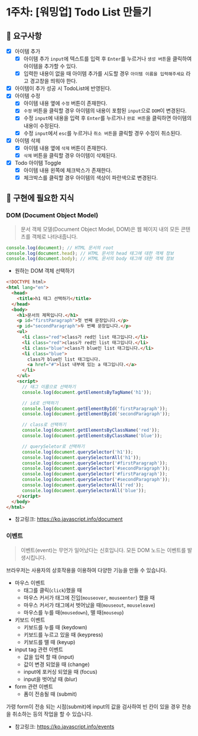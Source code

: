 # 1주차: [워밍업] Todo List 만들기

## 📣 요구사항

- [x] 아이템 추가
  - [x] 아이템 추가 `input`에 텍스트를 입력 후 `Enter`를 누르거나 `생성 버튼`을 클릭하여 아이템을 추가할 수 있다.
  - [x] 입력한 내용이 없을 때 아이템 추가를 시도할 경우 `아이템 이름을 입력해주세요` 라고 경고창을 띄워야 한다.
- [x] 아이템이 추가 성공 시 TodoList에 반영된다.
- [x] 아이템 수정
  - [x] 아이템 내용 옆에 `수정` 버튼이 존재한다.
  - [x] `수정` 버튼을 클릭할 경우 아이템의 내용이 포함된 `input`으로 `DOM`이 변경된다.
  - [x] 수정 `input`에 내용을 입력 후 `Enter`를 누르거나 `완료 버튼`을 클릭하면 아이템의 내용이 수정된다.
  - [x] 수정 `input`에서 `esc`를 누르거나 `취소 버튼`을 클릭할 경우 수정이 취소된다.
- [x] 아이템 삭제
  - [x] 아이템 내용 옆에 `삭제` 버튼이 존재한다.
  - [x] `삭제` 버튼을 클릭할 경우 아이템이 삭제된다.
- [x] Todo 아이템 Toggle
  - [x] 아이템 내용 왼쪽에 체크박스가 존재한다.
  - [x] 체크박스를 클릭할 경우 아이템의 색상이 파란색으로 변경된다.

## 👀 구현에 필요한 지식

### DOM (Document Object Model)

> 문서 객체 모델(Document Object Model, DOM)은 웹 페이지 내의 모든 콘텐츠를 객체로 나타내줍니다.

```js
console.log(document); // HTML 문서의 root
console.log(document.head); // HTML 문서의 head 태그에 대한 객체 정보
console.log(document.body); // HTML 문서의 body 태그에 대한 객체 정보
```

- 원하는 DOM 객체 선택하기

```html
<!DOCTYPE html>
<html lang="en">
  <head>
    <title>h1 태그 선택하기</title>
  </head>
  <body>
    <h1>문서의 제목입니다.</h1>
    <p id="firstParagraph">첫 번째 문장입니다.</p>
    <p id="secondParagraph">두 번째 문장입니다.</p>
    <ul>
      <li class="red">class가 red인 list 태그입니다.</li>
      <li class="red">class가 red인 list 태그입니다.</li>
      <li class="blue">class가 blue인 list 태그입니다.</li>
      <li class="blue">
        class가 blue인 list 태그입니다.
        <a href="#">list 내부에 있는 a 태그입니다.</a>
      </li>
    </ul>
    <script>
      // 태그 이름으로 선택하기
      console.log(document.getElementsByTagName('h1'));

      // id로 선택하기
      console.log(document.getElementById('firstParagraph'));
      console.log(document.getElementById('secondParagraph'));

      // class로 선택하기
      console.log(document.getElementsByClassName('red'));
      console.log(document.getElementsByClassName('blue'));

      // querySeletor로 선택하기
      console.log(document.querySelector('h1'));
      console.log(document.querySelectorAll('h1'));
      console.log(document.querySelector('#firstParagraph'));
      console.log(document.querySelector('#secondParagraph'));
      console.log(document.querySelector('#firstParagraph'));
      console.log(document.querySelector('#secondParagraph'));
      console.log(document.querySelectorAll('red'));
      console.log(document.querySelectorAll('blue'));
    </script>
  </body>
</html>
```

- 참고링크: https://ko.javascript.info/document

### 이벤트

> 이벤트(event)는 무언가 일어났다는 신호입니다. 모든 DOM 노드는 이벤트를 발생시킵니다.

브라우저는 사용자의 상호작용을 이용하여 다양한 기능을 만들 수 있습니다.

- 마우스 이벤트
  - 태그를 클릭(`click`)했을 때
  - 마우스 커서가 태그에 진입(`mouseover`, `mouseenter`) 했을 때
  - 마우스 커서가 태그에서 벗어났을 때(`mouseout`, `mouseleave`)
  - 마우스를 누를 때(`mousedown`), 뗄 때(`mouseup`)
- 키보드 이벤트
  - 키보드를 누를 때 (keydown)
  - 키보드를 누르고 있을 때 (keypress)
  - 키보드를 뗄 때 (keyup)
- input tag 관련 이벤트
  - 값을 입력 할 때 (input)
  - 값이 변경 되었을 때 (change)
  - input에 포커싱 되었을 때 (focus)
  - input을 벗어날 때 (blur)
- form 관련 이벤트
  - 폼이 전송될 때 (submit)

가령 form이 전송 되는 시점(submit)에 input의 값을 검사하여 빈 칸이 있을 경우 전송을 취소하는 등의 작업을 할 수 있습니다.

- 참고링크: https://ko.javascript.info/events
